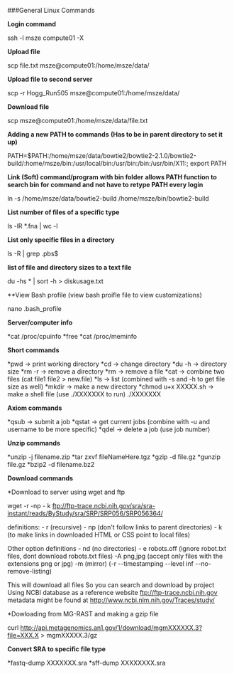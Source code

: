 ###General Linux Commands

**Login command**

ssh -l msze compute01 -X

**Upload file**

scp file.txt msze@compute01:/home/msze/data/

**Upload file to second server** 

scp -r Hogg_Run505 msze@compute01:/home/msze/data/

**Download file**

scp msze@compute01:/home/msze/data/file.txt

**Adding a new PATH to commands**
**(Has to be in parent directory to set it up)**

PATH=$PATH:/home/msze/data/bowtie2/bowtie2-2.1.0/bowtie2-build/:home/msze/bin:/usr/local/bin:/usr/bin:/bin:/usr/bin/X11:; export PATH

**Link (Soft) command/program with bin folder**
**allows PATH function to search bin for command and not have to retype PATH every login**

ln -s /home/msze/data/bowtie2-build /home/msze/bin/bowtie2-build

**List number of files of a specific type**

ls -lR *.fna | wc -l

**List only specific files in a directory**

ls -R | grep .pbs$

**list of file and directory sizes to a text file**

du -hs * | sort -h > diskusage.txt

**View Bash profile (view bash proifle file to view customizations)

nano .bash_profile


**Server/computer info**

*cat /proc/cpuinfo
*free
*cat /proc/meminfo


**Short commands**

*pwd -> print working directory
*cd -> change directory
*du -h -> directory size
*rm -r -> remove a directory
*rm -> remove a file
*cat -> combine two files (cat file1 file2 > new.file)
*ls -> list (combined with -s and -h to get file size as well)
*mkdir -> make a new directory
*chmod u+x XXXXX.sh -> make a shell file (use ./XXXXXXX to run)
./XXXXXXX


**Axiom commands**

*qsub -> submit a job
*qstat -> get current jobs (combine with -u and username to be more specific)
*qdel -> delete a job (use job number)

**Unzip commands**

*unzip -j filename.zip
*tar zxvf fileNameHere.tgz
*gzip -d file.gz
*gunzip file.gz
*bzip2 -d filename.bz2

**Download commands**

*Download to server using wget and ftp

wget -r -np - k ftp://ftp-trace.ncbi.nih.gov/sra/sra-instant/reads/ByStudy/sra/SRP/SRP056/SRP056364/

definitions:
	- r (recursive)
	- np (don't follow links to parent directories)
	- k (to make links in downloaded HTML or CSS point to local files)
	
Other option definitions
	- nd (no directories)
	- e robots.off (ignore robot.txt files, dont download robots.txt files)
	-A png,jpg (accept only files with the extensions png or jpg)
	-m (mirror) (-r --timestamping --level inf --no-remove-listing)


This will download all files 
So you can search and download by project
Using NCBI database as a reference
website ftp://ftp-trace.ncbi.nih.gov
metadata might be found at http://www.ncbi.nlm.nih.gov/Traces/study/

*Dowloading from MG-RAST and making a gzip file

curl http://api.metagenomics.an1.gov/1/download/mgmXXXXXX.3?file=XXX.X > mgmXXXXX.3/gz

**Convert SRA to specific file type**

*fastq-dump XXXXXXX.sra
*sff-dump XXXXXXXX.sra











